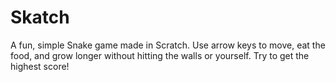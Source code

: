 # Skatch
A fun, simple Snake game made in Scratch. Use arrow keys to move, eat the food, and grow longer without hitting the walls or yourself. Try to get the highest score!
